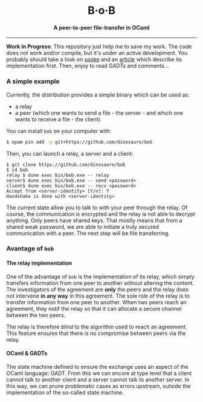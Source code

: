 <h1 align="center">B·o·B</h1>
<h4 align="center">A peer-to-peer file-transfer in OCaml</h4>
<hr>

**Work In Progress**: This repository just help me to save my work. The code
does not work and/or compile, but it's under an active development. You
probably should take a look on [spoke][spoke] and an [article][article] which
describe its implementation first. Then, enjoy to read GADTs and comments...

### A simple example

Currently, the distribution provides a simple binary which can be used as:
- a relay
- a peer (which one wants to send a file - the server - and which one wants to
  receive a file - the client).

You can install `bob` on your computer with:
```sh
$ opam pin add -y git+https://github.com/dinosaure/bob
```

Then, you can launch a relay, a server and a client:
```
$ git clone https://github.com/dinosaure/bob
$ cd bob
relay $ dune exec bin/bob.exe -- relay
server$ dune exec bin/bob.exe -- send <password>
client$ dune exec bin/bob.exe -- recv <password>
Accept from <server-identity> [Y/n]: Y
Handshake is done with <server-identity>
```

The current state allow you to talk to with your peer through the relay. Of
course, the communication is encrypted and the relay is not able to decrypt
anything. Only peers have shared keys. That mostly means that from a shared
weak password, we are able to initiate a truly secured communication with
a peer. The next step will be file transferring.

### Avantage of `bob`

#### The relay implementation

One of the advantage of `bob` is the implementation of its relay, which simply
transfers information from one peer to another without altering the content.
The investigators of the agreement are **only** the peers and the relay does
not intervene **in any way** in this agreement. The sole role of the relay is
to transfer information from one peer to another. When two peers reach an
agreement, they notif the relay so that it can allocate a secure channel
between the two peers.

The relay is therefore _blind_ to the algorithm used to reach an agreement.
This feature ensures that there is no compromise between peers via the relay.

#### OCaml & GADTs

The state machine defined to ensure the exchange uses an aspect of the OCaml
language: GADT. From this we can encore at type level that a client cannot
talk to another client and a server cannot talk to another server. In this way,
we can prune problematic cases as errors upstream, outside the implementation
of the so-called state machine.

[spoke]: https://github.com/dinosaure/spoke
[article]: https://blog.osau.re/articles/spoke.html
